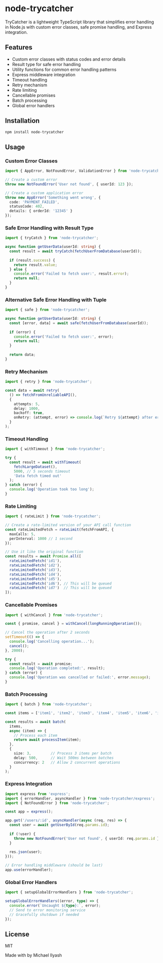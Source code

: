 # node-trycatcher
TryCatcher is a lightweight TypeScript library that simplifies error handling in Node.js with custom error classes, safe promise handling, and Express integration.

## Features

- Custom error classes with status codes and error details
- Result type for safe error handling
- Utility functions for common error handling patterns
- Express middleware integration
- Timeout handling
- Retry mechanism
- Rate limiting
- Cancellable promises
- Batch processing
- Global error handlers

## Installation

```bash
npm install node-trycatcher
```

## Usage

### Custom Error Classes

```typescript
import { AppError, NotFoundError, ValidationError } from 'node-trycatcher';

// Create a custom error
throw new NotFoundError('User not found', { userId: 123 });

// Create a custom application error
throw new AppError('Something went wrong', {
  code: 'PAYMENT_FAILED',
  statusCode: 402,
  details: { orderId: '12345' }
});
```

### Safe Error Handling with Result Type

```typescript
import { tryCatch } from 'node-trycatcher';

async function getUserData(userId: string) {
  const result = await tryCatch(fetchUserFromDatabase(userId));
  
  if (result.success) {
    return result.value;
  } else {
    console.error('Failed to fetch user:', result.error);
    return null;
  }
}
```

### Alternative Safe Error Handling with Tuple

```typescript
import { safe } from 'node-trycatcher';

async function getUserData(userId: string) {
  const [error, data] = await safe(fetchUserFromDatabase(userId));
  
  if (error) {
    console.error('Failed to fetch user:', error);
    return null;
  }
  
  return data;
}
```

### Retry Mechanism

```typescript
import { retry } from 'node-trycatcher';

const data = await retry(
  () => fetchFromUnreliableAPI(),
  {
    attempts: 5,
    delay: 1000,
    backoff: true,
    onRetry: (attempt, error) => console.log(`Retry ${attempt} after error: ${error.message}`)
  }
);
```

### Timeout Handling

```typescript
import { withTimeout } from 'node-trycatcher';

try {
  const result = await withTimeout(
    fetchLargeDataset(),
    5000, // 5 seconds timeout
    'Data fetch timed out'
  );
} catch (error) {
  console.log('Operation took too long');
}
```

### Rate Limiting

```typescript
import { rateLimit } from 'node-trycatcher';

// Create a rate-limited version of your API call function
const rateLimitedFetch = rateLimit(fetchFromAPI, {
  maxCalls: 5,
  perInterval: 1000 // 1 second
});

// Use it like the original function
const results = await Promise.all([
  rateLimitedFetch('id1'),
  rateLimitedFetch('id2'),
  rateLimitedFetch('id3'),
  rateLimitedFetch('id4'),
  rateLimitedFetch('id5'),
  rateLimitedFetch('id6'), // This will be queued
  rateLimitedFetch('id7')  // This will be queued
]);
```

### Cancellable Promises

```typescript
import { withCancel } from 'node-trycatcher';

const { promise, cancel } = withCancel(longRunningOperation());

// Cancel the operation after 2 seconds
setTimeout(() => {
  console.log('Cancelling operation...');
  cancel();
}, 2000);

try {
  const result = await promise;
  console.log('Operation completed:', result);
} catch (error) {
  console.log('Operation was cancelled or failed:', error.message);
}
```

### Batch Processing

```typescript
import { batch } from 'node-trycatcher';

const items = ['item1', 'item2', 'item3', 'item4', 'item5', 'item6', 'item7', 'item8', 'item9', 'item10'];

const results = await batch(
  items,
  async (item) => {
    // Process each item
    return await processItem(item);
  },
  {
    size: 3,         // Process 3 items per batch
    delay: 500,      // Wait 500ms between batches
    concurrency: 2   // Allow 2 concurrent operations
  }
);
```

### Express Integration

```typescript
import express from 'express';
import { errorHandler, asyncHandler } from 'node-trycatcher/express';
import { NotFoundError } from 'node-trycatcher';

const app = express();

app.get('/users/:id', asyncHandler(async (req, res) => {
  const user = await getUserById(req.params.id);
  
  if (!user) {
    throw new NotFoundError('User not found', { userId: req.params.id });
  }
  
  res.json(user);
}));

// Error handling middleware (should be last)
app.use(errorHandler);
```

### Global Error Handlers

```typescript
import { setupGlobalErrorHandlers } from 'node-trycatcher';

setupGlobalErrorHandlers((error, type) => {
  console.error(`Uncaught ${type}:`, error);
  // Send to error monitoring service
  // Gracefully shutdown if needed
});
```

## License

MIT

Made with by Michael Ilyash
